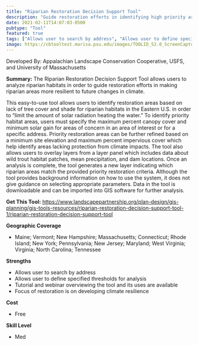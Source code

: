 ```yaml
---
title: "Riparian Restoration Decision Support Tool"
description: "Guide restoration efforts in identifying high priority areas by generating different scenarios for riparian habitats in the Eastern U.S."
date: 2021-02-11T14:07:03-0500
pubtype: "Tool"
featured: true
tags: ["Allows user to search by address", "Allows user to define specified thresholds for analysis", "Tutorial and webinar overviewing the tool and its uses are available", "Focus of restoration is on developing climate resilience"]
image: https://cbtooltest.marisa.psu.edu/images/TOOLID_52.0_ScreenCapture-1.png
---
```

Developed By: Appalachian Landscape Conservation Cooperative, USFS, and University of Massachusetts

**Summary:** The Riparian Restoration Decision Support Tool allows users to analyze riparian habitats in order to guide restoration efforts in making riparian areas more resilient to future changes in climate. 

This easy-to-use tool allows users to identify restoration areas based on lack of tree cover and shade for riparian habitats in the Eastern U.S. in order to “limit the amount of solar radiation heating the water.” To identify priority habitat areas, users must specify the maximum percent canopy cover and minimum solar gain for areas of concern in an area of interest or for a specific address. Priority restoration areas can be further refined based on a minimum site elevation and maximum percent impervious cover which help identify areas lacking protection from climate impacts. The tool also allows users to overlay layers from a layer panel which includes data about wild trout habitat patches, mean precipitation, and dam locations. Once an analysis is complete, the tool generates a new layer indicating which riparian areas match the provided priority restoration criteria. Although the tool provides background information on how to use the system, it does not give guidance on selecting appropriate parameters. Data in the tool is downloadable and can be imported into GIS software for further analysis.

__**Get This Tool:**__ https://www.landscapepartnership.org/plan-design/gis-planning/gis-tools-resources/riparian-restoration-decision-support-tool-1/riparian-restoration-decision-support-tool

__**Geographic Coverage**__
- Maine; Vermont; New Hampshire; Massachusetts; Connecticut; Rhode Island; New York; Pennsylvania; New Jersey; Maryland; West Virginia; Virginia; North Carolina; Tennessee

__**Strengths**__
-  Allows user to search by address
-  Allows user to define specified thresholds for analysis
-  Tutorial and webinar overviewing the tool and its uses are available
-  Focus of restoration is on developing climate resilience

__**Cost**__
- Free

__**Skill Level**__
- Med
